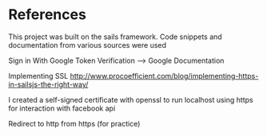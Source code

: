 # References 

This project was built on the sails framework.  Code snippets and documentation from various sources were used


Sign in With Google 
Token Verification --> Google Documentation


Implementing SSL 
http://www.procoefficient.com/blog/implementing-https-in-sailsjs-the-right-way/


I created a self-signed certificate with openssl to run localhost using https for interaction with facebook api


Redirect to http from https (for practice)